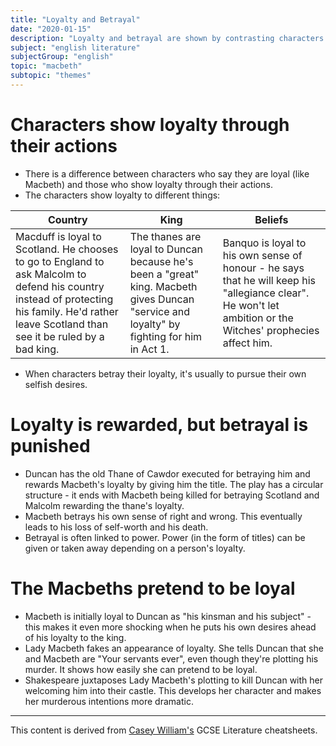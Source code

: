 ```yaml
---
title: "Loyalty and Betrayal"
date: "2020-01-15"
description: "Loyalty and betrayal are shown by contrasting characters throughout Macbeth."
subject: "english literature"
subjectGroup: "english"
topic: "macbeth"
subtopic: "themes"
---
```


# Characters show loyalty through their actions
- There is a difference between characters who say they are loyal (like Macbeth) and those who show loyalty through their actions.
- The characters show loyalty to different things:

| Country | King | Beliefs |
| ------- | ---- | ------- |
| Macduff is loyal to Scotland. He chooses to go to England to ask Malcolm to defend his country instead of protecting his family. He'd rather leave Scotland than see it be ruled by a bad king. | The thanes are loyal to Duncan because he's been a "great" king. Macbeth gives Duncan "service and loyalty" by fighting for him in Act 1. | Banquo is loyal to his own sense of honour - he says that he will keep his "allegiance clear". He won't let ambition or the Witches' prophecies affect him. |

- When characters betray their loyalty, it's usually to pursue their own selfish desires.

# Loyalty is rewarded, but betrayal is punished
- Duncan has the old Thane of Cawdor executed for betraying him and rewards Macbeth's loyalty by giving him the title. The play has a circular structure - it ends with Macbeth being killed for betraying Scotland and Malcolm rewarding the thane's loyalty.
- Macbeth betrays his own sense of right and wrong. This eventually leads to his loss of self-worth and his death.
- Betrayal is often linked to power. Power (in the form of titles) can be given or taken away depending on a person's loyalty.

# The Macbeths pretend to be loyal
- Macbeth is initially loyal to Duncan as "his kinsman and his subject" - this makes it even more shocking when he puts his own desires ahead of his loyalty to the king.
- Lady Macbeth fakes an appearance of loyalty. She tells Duncan that she and Macbeth are "Your servants ever", even though they're plotting his murder. It shows how easily she can pretend to be loyal.
- Shakespeare juxtaposes Lady Macbeth's plotting to kill Duncan with her welcoming him into their castle. This develops her character and makes her murderous intentions more dramatic.

---

This content is derived from [Casey William's](https://github.com/shnupta) GCSE Literature cheatsheets.